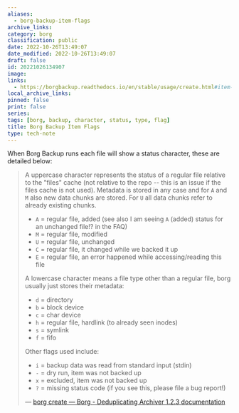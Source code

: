 ```yaml
---
aliases:
  - borg-backup-item-flags
archive_links: 
category: borg
classification: public
date: 2022-10-26T13:49:07
date_modified: 2022-10-26T13:49:07
draft: false
id: 20221026134907
image: 
links:
  - https://borgbackup.readthedocs.io/en/stable/usage/create.html#item-flags
local_archive_links: 
pinned: false
print: false
series: 
tags: [borg, backup, character, status, type, flag]
title: Borg Backup Item Flags
type: tech-note
---
```


When Borg Backup runs each file will show a status character, these are detailed below:

> A uppercase character represents the status of a regular file relative to the "files" cache (not relative to the repo -- this is an issue if the files cache is not used). Metadata is stored in any case and for `A` and `M` also new data chunks are stored. For `U` all data chunks refer to already existing chunks.
>
> - `A` = regular file, added (see also I am seeing `A` (added) status for an unchanged file!? in the FAQ)
> - `M` = regular file, modified
> - `U` = regular file, unchanged
> - `C` = regular file, it changed while we backed it up
> - `E` = regular file, an error happened while accessing/reading this file
>
> A lowercase character means a file type other than a regular file, borg usually just stores their metadata:
>
> - `d` = directory
> - `b` = block device
> - `c` = char device
> - `h` = regular file, hardlink (to already seen inodes)
> - `s` = symlink
> - `f` = fifo
>
> Other flags used include:
>
> - `i` = backup data was read from standard input (stdin)
> - `-` = dry run, item was not backed up
> - `x` = excluded, item was not backed up
> - `?` = missing status code (if you see this, please file a bug report!)
>
> — [borg create — Borg - Deduplicating Archiver 1.2.3 documentation](https://borgbackup.readthedocs.io/en/stable/usage/create.html#item-flags)